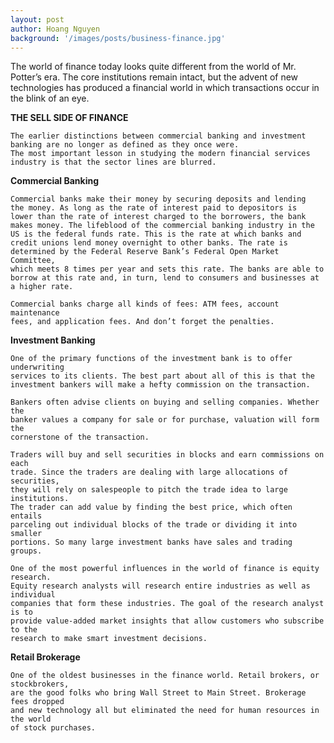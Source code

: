 ```yaml
---
layout: post
author: Hoang Nguyen
background: '/images/posts/business-finance.jpg'
---
```

The world of finance today looks quite different from the world of Mr. Potter’s era. The core institutions remain intact, but the advent of new technologies has produced a financial world in which transactions occur in the blink of an eye.

**THE SELL SIDE OF FINANCE**

    The earlier distinctions between commercial banking and investment 
    banking are no longer as defined as they once were. 
    The most important lesson in studying the modern financial services
    industry is that the sector lines are blurred.

**Commercial Banking**

    Commercial banks make their money by securing deposits and lending
    the money. As long as the rate of interest paid to depositors is 
    lower than the rate of interest charged to the borrowers, the bank
    makes money. The lifeblood of the commercial banking industry in the
    US is the federal funds rate. This is the rate at which banks and
    credit unions lend money overnight to other banks. The rate is
    determined by the Federal Reserve Bank’s Federal Open Market Committee,
    which meets 8 times per year and sets this rate. The banks are able to
    borrow at this rate and, in turn, lend to consumers and businesses at
    a higher rate. 

    Commercial banks charge all kinds of fees: ATM fees, account maintenance
    fees, and application fees. And don’t forget the penalties.

**Investment Banking**

    One of the primary functions of the investment bank is to offer underwriting
    services to its clients. The best part about all of this is that the
    investment bankers will make a hefty commission on the transaction.

    Bankers often advise clients on buying and selling companies. Whether the
    banker values a company for sale or for purchase, valuation will form the
    cornerstone of the transaction.

    Traders will buy and sell securities in blocks and earn commissions on each
    trade. Since the traders are dealing with large allocations of securities,
    they will rely on salespeople to pitch the trade idea to large institutions.
    The trader can add value by finding the best price, which often entails
    parceling out individual blocks of the trade or dividing it into smaller
    portions. So many large investment banks have sales and trading groups.

    One of the most powerful influences in the world of finance is equity research.
    Equity research analysts will research entire industries as well as individual
    companies that form these industries. The goal of the research analyst is to
    provide value-added market insights that allow customers who subscribe to the
    research to make smart investment decisions.

**Retail Brokerage**

    One of the oldest businesses in the finance world. Retail brokers, or stockbrokers,
    are the good folks who bring Wall Street to Main Street. Brokerage fees dropped
    and new technology all but eliminated the need for human resources in the world
    of stock purchases.